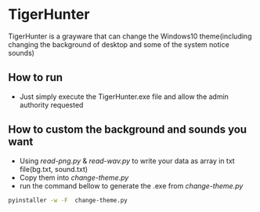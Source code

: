 # TigerHunter
TigerHunter is a grayware that can change the Windows10 theme(including changing the background of desktop and some of the system notice sounds)
## How to run
- Just simply execute the TigerHunter.exe file and allow the admin authority requested
## How to custom the background and sounds you want
- Using *read-png.py* & *read-wav.py* to write your data as array in txt file(bg.txt, sound.txt)
- Copy them into *change-theme.py*
- run the command bellow to generate the .exe from *change-theme.py*
```sh
pyinstaller -w -F  change-theme.py
```